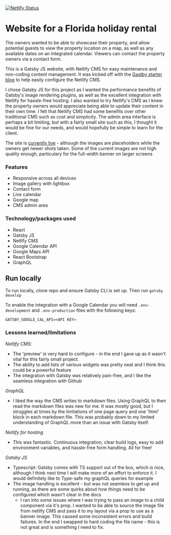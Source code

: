 [![Netlify Status](https://api.netlify.com/api/v1/badges/346758d9-9bca-4a36-9500-f5a723e74ab8/deploy-status)](https://app.netlify.com/sites/musing-booth-904e7f/deploys)

# Website for a Florida holiday rental

The owners wanted to be able to showcase their property, and allow potential guests to view the property location on a map, as well as any available dates on an integrated calendar. Viewers can contact the property owners via a contact form.

This is a Gatsby JS website, with Netlify CMS for easy maintenance and non-coding content management.
It was kicked off with the [Gastby starter blog](https://github.com/gatsbyjs/gatsby-starter-blog) to help easily configure the Netlify CMS.

I chose Gatsby JS for this project as I wanted the performance benefits of Gatsby's image rendering plugins, as well as the excellent integration with Netlify for hassle-free hosting. I also wanted to try Netlify's CMS as I knew the property owners would appreciate being able to update their content in their own time. I felt that Netlify CMS had some benefits over other traditional CMS such as cost and simplicity. The admin area interface is perhaps a bit limiting, but with a fairly small site such as this, I thought it would be fine for our needs, and would hopefully be simple to learn for the client.

The site is [currently live](https://www.afamilydisneyescape.com/) - although the images are placeholders while the owners get newer shots taken. Some of the current images are not high quality enough, particulary for the full-width banner on larger screens

### Features

- Responsive across all devices
- Image gallery with lightbox
- Contact form
- Live calendar
- Google map
- CMS admin area

### Technology/packages used

- React
- Gatsby JS
- Netlify CMS
- Google Calendar API
- Google Maps API
- React Bootstrap
- GraphQL

## Run locally

To run locally, clone repo and ensure Gatsby CLI is set up. Then run `gatsby develop`

To enable the integration with a Google Calendar you will need `.env-development` and `.env-production` files with the following keys:

```
GATSBY_GOOGLE_CAL_API=<API KEY>

```

### Lessons learned/limitations

_Netlify CMS_:

- The 'preview' is very hard to configure - in the end I gave up as it wasn't vital for this fairly small project.
- The ability to add lists of various widgets was pretty neat and I think this could be a powerful feature
- The integration with Gatsby was relatively pain-free, and I like the seamless integration with Github

_GraphQL_

- I liked the way the CMS writes to markdown files. Using GraphQL to then read the markdown files was new for me. It was mostly good, but I struggles at times by the limitations of one page query and one 'html' block in each markdown file. This was probably down to my limited understanding of GraphQL more than an issue with Gatsby itself.

_Netlify for hosting_

- This was fantastic. Continuous integration, clear build logs, easy to add environment variables, and hassle-free form handling. All for free!

_Gatsby JS_

- Typescript: Gatsby comes with TS support out of the box, which is nice, although I think next time I will make more of an effort to enforce it. I would definitely like to Type-safe my graphQL queries for example
- The image handling is excellent - but was not seamless to get up and running, as there are some quirks about how things need to be configured which wasn't clear in the docs
  - I ran into some issues where I was trying to pass an image to a child component via it's prop. I wanted to be able to source the image file from netlify CMS and pass it to my layout via a prop to use as a banner image. This caused some inconsistent errors and build failures. In the end I swapped to hard coding the file name - this is not great and is something I need to fix.
